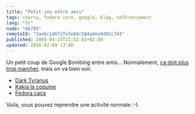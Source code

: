 ```yaml
---
title: "Petit jeu entre amis"
tags: cherry, fedora core, google, blog, référencement
lang: "fr"
node: "66785"
remoteId: "3aebc1d6f2fe7e68c504adea4d01c743"
published: 2008-04-25T21:52:01+02:00
updated: 2016-02-09 13:40
---
```


Un petit coup de Google Bombing entre amis... Normalement, [ça doit plus trop marcher](http://www.webrankinfo.com/actualites/200702-la-fin-des-google-bombings.htm), mais on va bien voir.

* [Dark Tyranus](http://www.nicolas-martinez.info/)
* [Kakia la coquine](http://t-ka.net/blog)
* [Fedora caca](http://www.llaumgui.com)

Voila, vous pouvez reprendre une activité normale :-)

